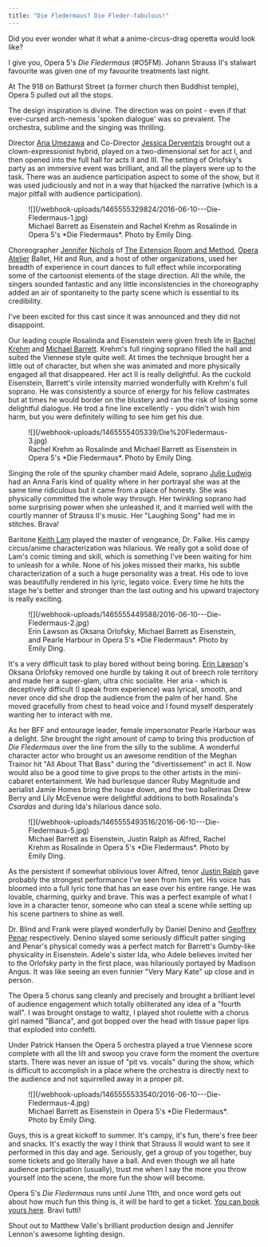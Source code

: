 ```yaml
---
title: "Die Fledermaus? Die Fleder-fabulous!"
---
```


Did you ever wonder what it what a anime-circus-drag operetta would look like?

I give you, Opera 5's *Die Fledermaus* (#O5FM). Johann Strauss II's stalwart favourite was given one of my favourite treatments last night.

At The 918 on Bathurst Street (a former church then Buddhist temple), Opera 5 pulled out all the stops.

The design inspiration is divine. The direction was on point - even if that ever-cursed arch-nemesis 'spoken dialogue' was so prevalent. The orchestra, sublime and the singing was thrilling.

Director [Aria Umezawa](/aria-umezawa-opera-5s-die-fledermaus-with-surprises/) and Co-Director [Jessica Derventzis](/scene/companies/stujess-productions/) brought out a clown-expressionist hybrid, played on a two-dimensional set for act I, and then opened into the full hall for acts II and III. The setting of Orlofsky's party as an immersive event was brilliant, and all the players were up to the task. There was an audience participation aspect to some of the show, but it was used judiciously and not in a way that hijacked the narrative (which is a major pitfall with audience participation).

<figure data-type="image">
![](/webhook-uploads/1465555329824/2016-06-10---Die-Fledermaus-1.jpg)
<figcaption>Michael Barrett as Eisenstein and Rachel Krehm as Rosalinde in Opera 5's *Die Fledermaus*. Photo by Emily Ding.</figcaption>
</figure>

Choreographer [Jennifer Nichols](/scene/people/jennifer-nichols/) of [The Extension Room and Method](http://www.extensionmethod.com/), [Opera Atelier](/scene/companies/opera-atelier/) Ballet, Hit and Run, and a host of other organizations, used her breadth of experience in court dances to full effect while incorporating some of the cartoonist elements of the stage direction. All the while, the singers sounded fantastic and any little inconsistencies in the choreography added an air of spontaneity to the party scene which is essential to its credibility. 

I've been excited for this cast since it was announced and they did not disappoint.

Our leading couple Rosalinda and Eisenstein were given fresh life in [Rachel Krehm](/scene/people/rachel-krehm/) and [Michael Barrett](/scene/people/michael-barrett/). Krehm's full ringing soprano filled the hall and suited the Viennese style quite well. At times the technique brought her a little out of character,  but when she was animated and more physically engaged all that disappeared. Her act II is really delightful. As the cuckold Eisenstein, Barrett's virile intensity married wonderfully with Krehm's full soprano. He was consistently a source of energy for his fellow castmates but at times he would border on the blustery and ran the risk of losing some delightful dialogue. He trod a fine line excellently - you didn't wish him harm, but you were definitely willing to see him get his due.

<figure data-type="image">
![](/webhook-uploads/1465555405339/Die%20Fledermaus-3.jpg)
<figcaption>Rachel Krehm as Rosalinde and Michael Barrett as Eisenstein in Opera 5's *Die Fledermaus*. Photo by Emily Ding.</figcaption>
</figure>

Singing the role of the spunky chamber maid Adele, soprano [Julie Ludwig](/scene/people/julie-ludwig/) had an Anna Faris kind of quality where in her portrayal she was at the same time ridiculous but it came from a place of honesty. She was physically committed the whole way through. Her twinkling soprano had some surprising power when she unleashed it, and it married well with the courtly manner of Strauss II's music. Her "Laughing Song" had me in stitches. Brava! 

Baritone [Keith Lam](/spotlight-on-keith-lam/) played the master of vengeance, Dr. Falke. His campy circus/anime characterization was hilarious. We really got a solid dose of Lam's comic timing and skill, which is something I've been waiting for him to unleash for a while. None of his jokes missed their marks, his subtle characterization of a such a huge personality was a treat. His ode to love was beautifully rendered in his lyric, legato voice. Every time he hits the stage he's better and stronger than the last outing and his upward trajectory is really exciting. 

<figure data-type="image">
![](/webhook-uploads/1465555449588/2016-06-10---Die-Fledermaus-2.jpg)
<figcaption>Erin Lawson as Oksana Orlofsky, Michael Barrett as Eisenstein, and Pearle Harbour in Opera 5's *Die Fledermaus*. Photo by Emily Ding.</figcaption>
</figure>

It's a very difficult task to play bored without being boring. [Erin Lawson](/scene/people/erin-lawson/)'s Oksana Orlofsky removed one hurdle by taking it out of breech role territory and made her a super-glam, ultra chic socialite. Her aria - which is deceptively difficult (I speak from experience) was lyrical, smooth, and never once did she drop the audience from the palm of her hand. She moved gracefully from chest to head voice and I found myself desperately wanting her to interact with me. 

As her BFF and entourage leader, female impersonator Pearle Harbour was a delight. She brought the right amount of camp to bring this production of *Die Fledermaus* over the line from the silly to the sublime. A wonderful character actor who brought us an awesome rendition of the Meghan Trainor hit "All About That Bass"  during the "divertissement" in act II. Now would also be a good time to give props to the other artists in the mini-cabaret entertainment. We had burlesque dancer Ruby Magnitude and aerialist Jamie Homes bring the house down, and the two ballerinas Drew Berry and Lily McEvenue were delightful additions to both Rosalinda's *Csardas* and during Ida's hilarious dance solo. 

<figure data-type="image">
![](/webhook-uploads/1465555493516/2016-06-10---Die-Fledermaus-5.jpg)
<figcaption>Michael Barrett as Eisenstein, Justin Ralph as Alfred, Rachel Krehm as Rosalinde in Opera 5's *Die Fledermaus*. Photo by Emily Ding.</figcaption>
</figure>

As the persistent if somewhat oblivious lover Alfred, tenor [Justin Ralph](/scene/people/justin-ralph/) gave probably the strongest performance I've seen from him yet. His voice has bloomed into a full lyric tone that has an ease over his entire range. He was lovable, charming, quirky and brave. This was a perfect example of what I love in a character tenor, someone who can steal a scene while setting up his scene partners to shine as well. 

Dr. Blind and Frank were played wonderfully by Daniel Denino and [Geoffrey Penar](/scene/people/geoffrey-penar/) respectively. Denino slayed some seriously difficult patter singing and Penar's physical comedy was a perfect match for Barrett's Gumby-like physicality in Eisenstein. Adele's sister Ida, who Adele believes invited her to the Orlofsky party in the first place, was hilariously portayed by Madison Angus. It was like seeing an even funnier "Very Mary Kate" up close and in person. 

The Opera 5 chorus sang cleanly and precisely and brought a brilliant level of audience engagement which totally obliterated any idea of a "fourth wall". I was brought onstage to waltz, I played shot roulette with a chorus girl named "Bianca", and got bopped over the head with tissue paper lips that exploded into confetti. 

Under Patrick Hansen the Opera 5 orchestra played a true Viennese score complete with all the lilt and swoop you crave form the moment the overture starts. There was never an issue of "pit vs. vocals" during the show, which is difficult to accomplish in a place where the orchestra is directly next to the audience and not squirrelled away in a proper pit. 

<figure data-type="image">
![](/webhook-uploads/1465555533540/2016-06-10---Die-Fledermaus-4.jpg)
<figcaption>Michael Barrett as Eisenstein in Opera 5's *Die Fledermaus*. Photo by Emily Ding.</figcaption>
</figure>

Guys, this is a great kickoff to summer. It's campy, it's fun, there's free beer and snacks. It's exactly the way I think that Strauss II would want to see it performed in this day and age. Seriously, get a group of you together, buy some tickets and go literally have a ball. And even though we all hate audience participation (usually), trust me when I say the more you throw yourself into the scene, the more fun the show will become. 

Opera 5's *Die Fledermaus* runs until June 11th, and once word gets out about how much fun this thing is, it will be hard to get a ticket. [You can book yours here](https://opera5.yapsody.com/). Bravi tutti!

Shout out to Matthew Valle's brilliant production design and Jennifer Lennon's awesome lighting design. 
